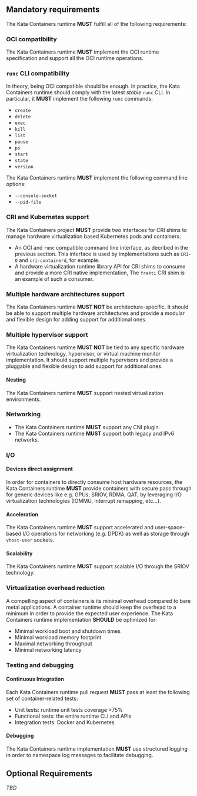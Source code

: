 ## Mandatory requirements

The Kata Containers runtime **MUST** fulfill all of the following requirements:

### OCI compatibility
The Kata Containers runtime **MUST** implement the OCI runtime specification and support all
the OCI runtime operations.

### `runc` CLI compatibility
In theory, being OCI compatible should be enough. In practice, the Kata Containers runtime
should comply with the latest *stable* `runc` CLI. In particular, it **MUST** implement the
following `runc` commands:

* `create`
* `delete`
* `exec`
* `kill`
* `list`
* `pause`
* `ps`
* `start`
* `state`
* `version`

The Kata Containers runtime **MUST** implement the following command line options:
* `--console-socket`
* `--pid-file`

### CRI and Kubernetes support
The Kata Containers project **MUST** provide two interfaces for CRI shims to manage hardware
virtualization based Kubernetes pods and containers:
-  An OCI and `runc` compatible command line interface, as decribed in the previous section.
This interface is used by implementations such as `CRI-O` and `cri-containerd`, for example.
- A hardware virtualization runtime library API for CRI shims to consume and provide a more
CRI native implementation, The `frakti` CRI shim is an example of such a consumer.

### Multiple hardware architectures support
The Kata Containers runtime **MUST NOT** be architecture-specific. It should be able to support
multiple hardware architectures and provide a modular and flexible design for adding support
for additional ones.

### Multiple hypervisor support
The Kata Containers runtime **MUST NOT** be tied to any specific hardware virtualization technology,
hypervisor, or virtual machine monitor implementation.
It should support multiple hypervisors and provide a pluggable and flexible design to add support
for additional ones.

#### Nesting
The Kata Containers runtime **MUST** support nested virtualization environments.

### Networking

* The Kata Containers runtime **MUST** support any CNI plugin.
* The Kata Containers runtime **MUST** support both legacy and IPv6 networks.

### I/O

#### Devices direct assignment
In order for containers to directly consume host hardware resources, the Kata Containers runtime
**MUST** provide containers with secure pass through for generic devices like e.g. GPUs, SRIOV,
RDMA, QAT, by leveraging I/O virtualization technologies (IOMMU, interrupt remapping, etc...).

#### Acceleration
The Kata Containers runtime **MUST** support accelerated and user-space-based I/O operations
for networking (e.g. DPDK) as well as storage through `vhost-user` sockets.

#### Scalability
The Kata Containers runtime **MUST** support scalable I/O through the SRIOV technology.


### Virtualization overhead reduction
A compelling aspect of containers is its minimal overhead compared to bare metal applications.
A container runtime should keep the overhead to a minimum in order to provide the expected user
experience. 
The Kata Containers runtime implementation **SHOULD** be optimized for:

* Minimal workload boot and shutdown times
* Minimal workload memory footprint
* Maximal networking throughput
* Minimal networking latency

### Testing and debugging

#### Continuous Integration
Each Kata Containers runtime pull request **MUST** pass at least the following  set of container-related
tests:

* Unit tests: runtime unit tests coverage >75%
* Functional tests: the entire runtime CLI and APIs
* Integration tests: Docker and Kubernetes

#### Debugging

The Kata Containers runtime implementation **MUST** use structured logging in order to namespace
log messages to facilitate debugging.

## Optional Requirements

*TBD*
